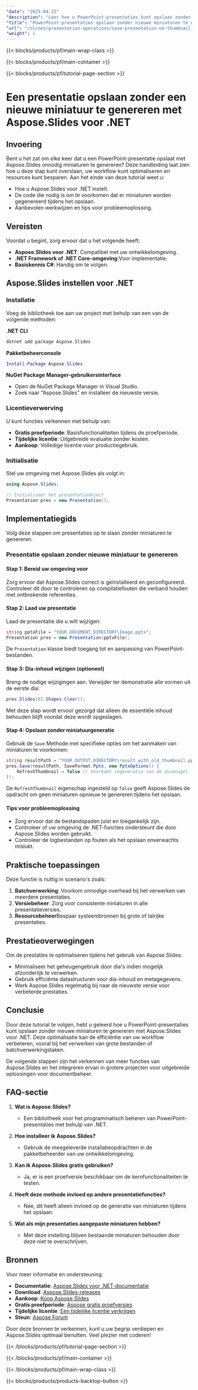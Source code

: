 ```yaml
---
"date": "2025-04-15"
"description": "Leer hoe u PowerPoint-presentaties kunt opslaan zonder nieuwe miniaturen te maken met Aspose.Slides voor .NET. Zo optimaliseert u uw workflow en bespaart u tijd."
"title": "PowerPoint-presentaties opslaan zonder nieuwe miniaturen te genereren met Aspose.Slides voor .NET"
"url": "/nl/net/presentation-operations/save-presentation-no-thumbnail-aspose-slides-net/"
"weight": 1
---
```


{{< blocks/products/pf/main-wrap-class >}}

{{< blocks/products/pf/main-container >}}

{{< blocks/products/pf/tutorial-page-section >}}
# Een presentatie opslaan zonder een nieuwe miniatuur te genereren met Aspose.Slides voor .NET

## Invoering

Bent u het zat om elke keer dat u een PowerPoint-presentatie opslaat met Aspose.Slides onnodig miniaturen te genereren? Deze handleiding laat zien hoe u deze stap kunt overslaan, uw workflow kunt optimaliseren en resources kunt besparen. Aan het einde van deze tutorial weet u:
- Hoe u Aspose.Slides voor .NET instelt.
- De code die nodig is om te voorkomen dat er miniaturen worden gegenereerd tijdens het opslaan.
- Aanbevolen werkwijzen en tips voor probleemoplossing.

## Vereisten

Voordat u begint, zorg ervoor dat u het volgende heeft:
- **Aspose.Slides voor .NET**: Compatibel met uw ontwikkelomgeving.
- **.NET Framework of .NET Core-omgeving**:Voor implementatie.
- **Basiskennis C#**: Handig om te volgen.

## Aspose.Slides instellen voor .NET

### Installatie

Voeg de bibliotheek toe aan uw project met behulp van een van de volgende methoden:

**.NET CLI**
```bash
dotnet add package Aspose.Slides
```

**Pakketbeheerconsole**
```powershell
Install-Package Aspose.Slides
```

**NuGet Package Manager-gebruikersinterface**
- Open de NuGet Package Manager in Visual Studio.
- Zoek naar "Aspose.Slides" en installeer de nieuwste versie.

### Licentieverwerving

U kunt functies verkennen met behulp van:
- **Gratis proefperiode**: Basisfunctionaliteiten tijdens de proefperiode.
- **Tijdelijke licentie**: Uitgebreide evaluatie zonder kosten.
- **Aankoop**: Volledige licentie voor productiegebruik.

### Initialisatie

Stel uw omgeving met Aspose.Slides als volgt in:
```csharp
using Aspose.Slides;

// Initialiseer het presentatieobject
Presentation pres = new Presentation();
```

## Implementatiegids

Volg deze stappen om presentaties op te slaan zonder miniaturen te genereren.

### Presentatie opslaan zonder nieuwe miniatuur te genereren

#### Stap 1: Bereid uw omgeving voor

Zorg ervoor dat Aspose.Slides correct is geïnstalleerd en geconfigureerd. Controleer dit door te controleren op compilatiefouten die verband houden met ontbrekende referenties.

#### Stap 2: Laad uw presentatie

Laad de presentatie die u wilt wijzigen:
```csharp
string pptxFile = "YOUR_DOCUMENT_DIRECTORY\Image.pptx";
Presentation pres = new Presentation(pptxFile);
```
De `Presentation` klasse biedt toegang tot en aanpassing van PowerPoint-bestanden.

#### Stap 3: Dia-inhoud wijzigen (optioneel)

Breng de nodige wijzigingen aan. Verwijder ter demonstratie alle vormen uit de eerste dia:
```csharp
pres.Slides[0].Shapes.Clear();
```
Met deze stap wordt ervoor gezorgd dat alleen de essentiële inhoud behouden blijft voordat deze wordt opgeslagen.

#### Stap 4: Opslaan zonder miniatuurgeneratie

Gebruik de `Save` Methode met specifieke opties om het aanmaken van miniaturen te voorkomen:
```csharp
string resultPath = "YOUR_OUTPUT_DIRECTORY\result_with_old_thumbnail.pptx";
pres.Save(resultPath, SaveFormat.Pptx, new PptxOptions() {
    RefreshThumbnail = false // Voorkomt regeneratie van de duimnagel
});
```
De `RefreshThumbnail` eigenschap ingesteld op `false` geeft Aspose.Slides de opdracht om geen miniaturen opnieuw te genereren tijdens het opslaan.

#### Tips voor probleemoplossing
- Zorg ervoor dat de bestandspaden juist en toegankelijk zijn.
- Controleer of uw omgeving de .NET-functies ondersteunt die door Aspose.Slides worden gebruikt.
- Controleer de logbestanden op fouten als het opslaan onverwachts mislukt.

## Praktische toepassingen

Deze functie is nuttig in scenario's zoals:
1. **Batchverwerking**: Voorkom onnodige overhead bij het verwerken van meerdere presentaties.
2. **Versiebeheer**: Zorg voor consistente miniaturen in alle presentatieversies.
3. **Resourcebeheer**Bespaar systeembronnen bij grote of talrijke presentaties.

## Prestatieoverwegingen

Om de prestaties te optimaliseren tijdens het gebruik van Aspose.Slides:
- Minimaliseer het geheugengebruik door dia's indien mogelijk afzonderlijk te verwerken.
- Gebruik efficiënte datastructuren voor dia-inhoud en metagegevens.
- Werk Aspose.Slides regelmatig bij naar de nieuwste versie voor verbeterde prestaties.

## Conclusie

Door deze tutorial te volgen, hebt u geleerd hoe u PowerPoint-presentaties kunt opslaan zonder nieuwe miniaturen te genereren met Aspose.Slides voor .NET. Deze optimalisatie kan de efficiëntie van uw workflow verbeteren, vooral bij het verwerken van grote bestanden of batchverwerkingstaken.

De volgende stappen zijn het verkennen van meer functies van Aspose.Slides en het integreren ervan in grotere projecten voor uitgebreide oplossingen voor documentbeheer.

## FAQ-sectie

1. **Wat is Aspose.Slides?**
   - Een bibliotheek voor het programmatisch beheren van PowerPoint-presentaties met behulp van .NET.

2. **Hoe installeer ik Aspose.Slides?**
   - Gebruik de meegeleverde installatieopdrachten in de pakketbeheerder van uw ontwikkelomgeving.

3. **Kan ik Aspose.Slides gratis gebruiken?**
   - Ja, er is een proefversie beschikbaar om de kernfunctionaliteiten te testen.

4. **Heeft deze methode invloed op andere presentatiefuncties?**
   - Nee, dit heeft alleen invloed op de generatie van miniaturen tijdens het opslaan.

5. **Wat als mijn presentaties aangepaste miniaturen hebben?**
   - Met deze instelling blijven bestaande miniaturen behouden door deze niet te overschrijven.

## Bronnen

Voor meer informatie en ondersteuning:
- **Documentatie**: [Aspose.Slides voor .NET-documentatie](https://reference.aspose.com/slides/net/)
- **Download**: [Aspose.Slides-releases](https://releases.aspose.com/slides/net/)
- **Aankoop**: [Koop Aspose.Slides](https://purchase.aspose.com/buy)
- **Gratis proefperiode**: [Aspose gratis proefversies](https://releases.aspose.com/slides/net/)
- **Tijdelijke licentie**: [Een tijdelijke licentie verkrijgen](https://purchase.aspose.com/temporary-license/)
- **Steun**: [Aspose Forum](https://forum.aspose.com/c/slides/11)

Door deze bronnen te verkennen, kunt u uw begrip verdiepen en Aspose.Slides optimaal benutten. Veel plezier met coderen!

{{< /blocks/products/pf/tutorial-page-section >}}

{{< /blocks/products/pf/main-container >}}

{{< /blocks/products/pf/main-wrap-class >}}

{{< blocks/products/products-backtop-button >}}